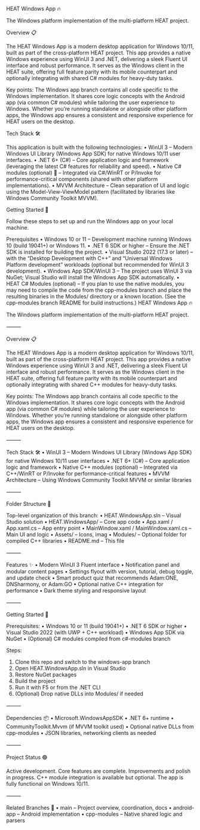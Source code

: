 HEAT Windows App 🔥

The Windows platform implementation of the multi-platform HEAT project.

Overview 📋

The HEAT Windows App is a modern desktop application for Windows 10/11, built as part of the cross-platform HEAT project. This app provides a native Windows experience using WinUI 3 and .NET, delivering a sleek Fluent UI interface and robust performance. It serves as the Windows client in the HEAT suite, offering full feature parity with its mobile counterpart and optionally integrating with shared C# modules for heavy-duty tasks.

Key points: The Windows app branch contains all code specific to the Windows implementation. It shares core logic concepts with the Android app (via common C# modules) while tailoring the user experience to Windows. Whether you’re running standalone or alongside other platform apps, the Windows app ensures a consistent and responsive experience for HEAT users on the desktop.

Tech Stack 🛠

This application is built with the following technologies:
 • WinUI 3 – Modern Windows UI Library (Windows App SDK) for native Windows 10/11 user interfaces.
 • .NET 6+ (C#) – Core application logic and framework (leveraging the latest C# features for reliability and speed).
 • Native C# modules (optional) 🔧 – Integrated via C#/WinRT or P/Invoke for performance-critical components (shared with other platform implementations).
 • MVVM Architecture – Clean separation of UI and logic using the Model-View-ViewModel pattern (facilitated by libraries like Windows Community Toolkit MVVM).


Getting Started 🚀

Follow these steps to set up and run the Windows app on your local machine.

Prerequisites
 • Windows 10 or 11 – Development machine running Windows 10 (build 19041+) or Windows 11.
 • .NET 6 SDK or higher – Ensure the .NET SDK is installed for building the project.
 • Visual Studio 2022 (17.3 or later) – with the “Desktop Development with C++” and “Universal Windows Platform development” workloads (optional but recommended for WinUI 3 development).
 • Windows App SDK/WinUI 3 – The project uses WinUI 3 via NuGet; Visual Studio will install the Windows App SDK automatically.
 • HEAT C# Modules (optional) – If you plan to use the native modules, you may need to compile the code from the cpp-modules branch and place the resulting binaries in the Modules/ directory or a known location. (See the cpp-modules branch README for build instructions.)
HEAT Windows App 🔥

The Windows platform implementation of the multi-platform HEAT project.

⸻

Overview 📋

The HEAT Windows App is a modern desktop application for Windows 10/11, built as part of the cross-platform HEAT project. This app provides a native Windows experience using WinUI 3 and .NET, delivering a sleek Fluent UI interface and robust performance. It serves as the Windows client in the HEAT suite, offering full feature parity with its mobile counterpart and optionally integrating with shared C++ modules for heavy-duty tasks.

Key points:
The Windows app branch contains all code specific to the Windows implementation. It shares core logic concepts with the Android app (via common C# modules) while tailoring the user experience to Windows. Whether you’re running standalone or alongside other platform apps, the Windows app ensures a consistent and responsive experience for HEAT users on the desktop.

⸻

Tech Stack 🛠
 • WinUI 3 – Modern Windows UI Library (Windows App SDK) for native Windows 10/11 user interfaces
 • .NET 6+ (C#) – Core application logic and framework
 • Native C++ modules (optional) – Integrated via C++/WinRT or P/Invoke for performance-critical features
 • MVVM Architecture – Using Windows Community Toolkit MVVM or similar libraries

⸻

Folder Structure 📁

Top-level organization of this branch:
 • HEAT.WindowsApp.sln – Visual Studio solution
 • HEAT.WindowsApp/ – Core app code
 • App.xaml / App.xaml.cs – App entry point
 • MainWindow.xaml / MainWindow.xaml.cs – Main UI and logic
 • Assets/ – Icons, imag
 • Modules/ – Optional folder for compiled C++ libraries
 • README.md – This file


⸻

Features ✨
 • Modern WinUI 3 Fluent interface
 • Notification panel and modular content pages
 • Settings flyout with version, tutorial, debug toggle, and update check
 • Smart product quiz that recommends Adam:ONE, DNSharmony, or Adam:GO
 • Optional native C++ integration for performance
 • Dark theme styling and responsive layout

⸻

Getting Started 🚀

Prerequisites:
 • Windows 10 or 11 (build 19041+)
 • .NET 6 SDK or higher
 • Visual Studio 2022 (with UWP + C++ workload)
 • Windows App SDK via NuGet
 • (Optional) C# modules compiled from c#-modules branch

Steps:
 1. Clone this repo and switch to the windows-app branch
 2. Open HEAT.WindowsApp.sln in Visual Studio
 3. Restore NuGet packages
 4. Build the project
 5. Run it with F5 or from the .NET CLI
 6. (Optional) Drop native DLLs into Modules/ if needed

⸻

Dependencies 📦
 • Microsoft.WindowsAppSDK
 • .NET 6+ runtime
 • CommunityToolkit.Mvvm (if MVVM toolkit used)
 • Optional native DLLs from cpp-modules
 • JSON libraries, networking clients as needed

⸻

Project Status 🟢

Active development. Core features are complete. Improvements and polish in progress. C++ module integration is available but optional. The app is fully functional on Windows 10/11.

⸻

Related Branches 🔀
 • main – Project overview, coordination, docs
 • android-app – Android implementation
 • cpp-modules – Native shared logic and parsers
